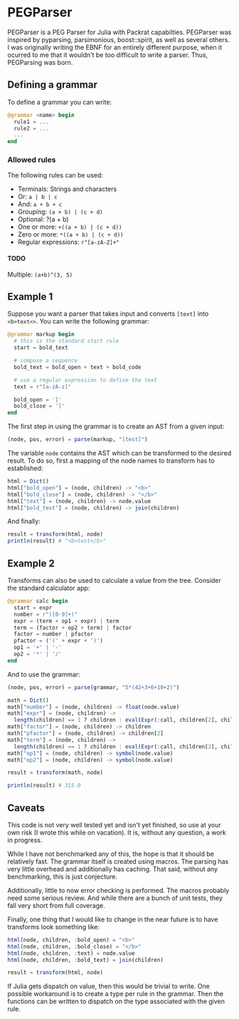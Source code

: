 # PEGParser


PEGParser is a PEG Parser for Julia with Packrat capabilties. PEGParser was inspired by pyparsing, parsimonious, boost::spirit, as well as several others. I was originally writing the EBNF for an entirely different purpose, when it ocurred to me that it wouldn't be too difficult to write a parser. Thus, PEGParsing was born.

## Defining a grammar

To define a grammar you can write:

```julia
@grammar <name> begin
  rule1 = ...
  rule2 = ...
  ...
end
```

### Allowed rules

The following rules can be used:
* Terminals: Strings and characters
* Or: `a | b | c`
* And: `a + b + c`
* Grouping: `(a + b) | (c + d)`
* Optional: ?(a + b)
* One or more: `+((a + b) | (c + d))`
* Zero or more: `*((a + b) | (c + d))`
* Regular expressions: `r"[a-zA-Z]+"`

#### TODO
Multiple: `(a+b)^(3, 5)`

## Example 1
Suppose you want a parser that takes input and converts `[text]` into `<b>text<>`. You can write the following grammar:

```julia
@grammar markup begin
  # this is the standard start rule
  start = bold_text

  # compose a sequence
  bold_text = bold_open + text + bold_code

  # use a regular expression to define the text
  text = r"[a-zA-z]"

  bold_open = '['
  bold_close = ']'
end
```

The first step in using the grammar is to create an AST from a given input:

```julia
(node, pos, error) = parse(markup, "[test]")
```

The variable `node` contains the AST which can be transformed to the desired result. To do so, first a mapping of the node names to transform has to established:

```julia
html = Dict()
html["bold_open"] = (node, children) -> "<b>"
html["bold_close"] = (node, children) -> "</b>"
html["text"] = (node, children) -> node.value
html["bold_text"] = (node, children) -> join(children)
```

And finally:
```julia
result = transform(html, node)
println(result) # "<b>test</b>"
```

## Example 2
Transforms can also be used to calculate a value from the tree. Consider the standard calculator app:

```julia
@grammar calc begin
  start = expr
  number = r"([0-9]+)"
  expr = (term + op1 + expr) | term
  term = (factor + op2 + term) | factor
  factor = number | pfactor
  pfactor = ('(' + expr + ')')
  op1 = '+' | '-'
  op2 = '*' | '/'
end
```

And to use the grammar:

```julia
(node, pos, error) = parse(grammar, "5*(42+3+6+10+2)")

math = Dict()
math["number"] = (node, children) -> float(node.value)
math["expr"] = (node, children) ->
  length(children) == 1 ? children : eval(Expr(:call, children[2], children[1], children[3]))
math["factor"] = (node, children) -> children
math["pfactor"] = (node, children) -> children[2]
math["term"] = (node, children) ->
  length(children) == 1 ? children : eval(Expr(:call, children[2], children[1], children[3]))
math["op1"] = (node, children) -> symbol(node.value)
math["op2"] = (node, children) -> symbol(node.value)

result = transform(math, node)

println(result) # 315.0
```

## Caveats

This code is not very well tested yet and isn't yet finished, so use at your own risk (I wrote this while on vacation). It is, without any question, a work in progress.

While I have not benchmarked any of this, the hope is that it should be relatively fast. The grammar itself is created using macros. The parsing has very little overhead and additionally has caching. That said, without any benchmarking, this is just conjecture.

Additionally, little to now error checking is performed. The macros probably need some serious review. And while there are a bunch of unit tests, they fall very short from full coverage.

Finally, one thing that I would like to change in the near future is to have transforms look something like:

```julia
html(node, children, :bold_open) = "<b>"
html(node, children, :bold_close) = "</b>"
html(node, children, :text) = node.value
html(node, children, :bold_text) = join(children)

result = transform(html, node)
```

If Julia gets dispatch on value, then this would be trivial to write. One possible workaround is to create a type per rule in the grammar. Then the functions can be written to dispatch on the type associated with the given rule.


